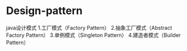 # Design-pattern
java设计模式
1.工厂模式（Factory Pattern）
2.抽象工厂模式（Abstract Factory Pattern）
3.单例模式（Singleton Pattern）
4.建造者模式（Builder Pattern）
